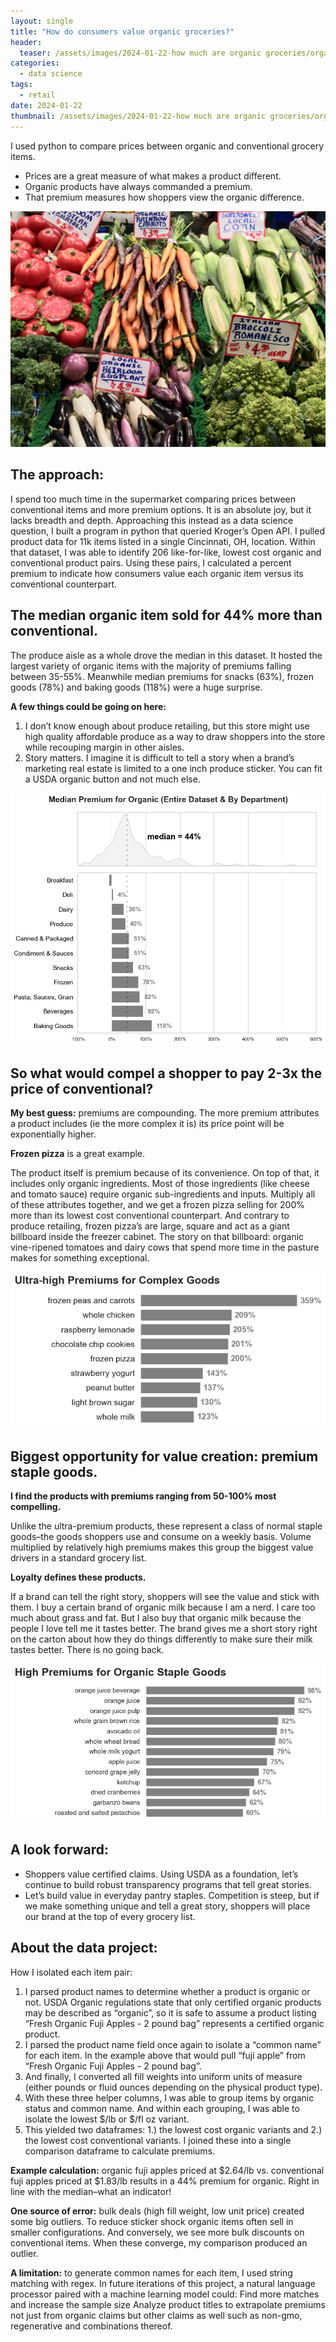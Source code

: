 ```yaml
---
layout: single
title: "How do consumers value organic groceries?" 
header: 
  teaser: /assets/images/2024-01-22-how much are organic groceries/organic-pricing-teaser-veg.jpg
categories:
  - data science
tags:
  - retail
date: 2024-01-22
thumbnail: /assets/images/2024-01-22-how much are organic groceries/organic-pricing-medians.png
---
```

I used python to compare prices between organic and conventional grocery items. 
- Prices are a great measure of what makes a product different. 
- Organic products have always commanded a premium. 
- That premium measures how shoppers view the organic difference.

<img src="/assets/images/2024-01-22-how much are organic groceries/organic-pricing-teaser-veg.jpg" alt="">

## The approach: 
I spend too much time in the supermarket comparing prices between conventional items and more premium options. It is an absolute joy, but it lacks breadth and depth. Approaching this instead as a data science question, I built a program in python that queried Kroger’s Open API. I pulled product data for 11k items listed in a single Cincinnati, OH, location. Within that dataset, I was able to identify 206 like-for-like, lowest cost organic and conventional product pairs. Using these pairs, I calculated a percent premium to indicate how consumers value each organic item versus its conventional counterpart.

## The median organic item sold for 44% more than conventional. 
The produce aisle as a whole drove the median in this dataset. It hosted the largest variety of organic items with the majority of premiums falling between 35-55%. Meanwhile median premiums for snacks (63%), frozen goods (78%) and baking goods (118%) were a huge surprise. 

**A few things could be going on here:**

1. I don’t know enough about produce retailing, but this store might use high quality affordable produce as a way to draw shoppers into the store while recouping margin in other aisles.
2. Story matters. I imagine it is difficult to tell a story when a brand’s marketing real estate is limited to  a one inch produce sticker. You can fit a USDA organic button and not much else.


<img src="/assets/images/2024-01-22-how much are organic groceries/organic-pricing-medians.png" alt="">

## So what would compel a shopper to pay 2-3x the price of conventional? 
**My best guess:** premiums are compounding. The more premium attributes a product includes (ie the more complex it is) its price point will be exponentially higher.

**Frozen pizza** is a great example.  
  
The product itself is premium because of its convenience. On top of that, it includes only organic ingredients. Most of those ingredients (like cheese and tomato sauce) require organic sub-ingredients and inputs. Multiply all of these attributes together, and we get a frozen pizza selling for 200% more than its lowest cost conventional counterpart. And contrary to produce retailing, frozen pizza’s are large, square and act as a giant billboard inside the freezer cabinet. The story on that billboard: organic vine-ripened tomatoes and dairy cows that spend more time in the pasture makes for something exceptional.

<img src="/assets/images/2024-01-22-how much are organic groceries/organic-pricing-complex.png" alt="">

## Biggest opportunity for value creation: premium staple goods.
**I find the products with premiums ranging from 50-100% most compelling.**  
  
Unlike the ultra-premium products, these represent a class of normal staple goods–the goods shoppers use and consume on a weekly basis. Volume multiplied by relatively high premiums makes this group the biggest value drivers in a standard grocery list.

**Loyalty defines these products.** 
  
If a brand can tell the right story, shoppers will see the value and stick with them. I buy a certain brand of organic milk because I am a nerd. I care too much about grass and fat.  But I also buy that organic milk because the people I love tell me it tastes better. The brand gives me a short story right on the carton about how they do things differently to make sure their milk tastes better. There is no going back.

<img src="/assets/images/2024-01-22-how much are organic groceries/organic-pricing-staple-goods.png" alt="">


## A look forward:
- Shoppers value certified claims. Using USDA as a foundation, let’s continue to build robust transparency programs that tell great stories.
- Let’s build value in everyday pantry staples. Competition is steep, but if we make something unique and tell a great story, shoppers will place our  brand at the top of every grocery list.

## About the data project:
How I isolated each item pair:
1. I parsed product names to determine whether a product is organic or not. USDA Organic regulations state that only certified organic products may be described as “organic”, so it is safe to assume a product listing “Fresh Organic Fuji Apples - 2 pound bag” represents a certified organic product.
2. I parsed the product name field once again to isolate a “common name” for each item. In the example above that would pull “fuji apple” from “Fresh Organic Fuji Apples - 2 pound bag”.
3. And finally, I converted all fill weights into uniform units of measure (either pounds or fluid ounces depending on the physical product type).
4. With these three helper columns, I was able to group items by organic status and common name. And within each grouping, I was able to isolate the lowest $/lb or $/fl oz variant. 
5. This yielded two dataframes: 1.) the lowest cost organic variants and 2.) the lowest cost conventional variants. I joined these into a single comparison dataframe to calculate premiums.

**Example calculation:** organic fuji apples priced at $2.64/lb vs. conventional fuji apples priced at $1.83/lb results in a 44% premium for organic. Right in line with the median–what an indicator!

**One source of error:** bulk deals (high fill weight, low unit price) created some big outliers. To reduce sticker shock organic items often sell in smaller configurations. And conversely, we see more bulk discounts on conventional items. When these converge, my comparison produced an outlier.

**A limitation:** to generate common names for each item, I used string matching with regex. In future iterations of this project, a natural language processor paired with a machine learning model could:
 Find more matches and increase the sample size 
 Analyze product titles to extrapolate premiums not just from organic claims but other claims as well such as non-gmo, regenerative and combinations thereof.  
